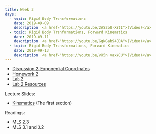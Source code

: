 ```yaml
---
title: Week 3
days:
  - topic: Rigid Body Transformations
    date: 2019-09-09
    description: <a href="https://youtu.be/2AS2oU-XStI">(Video)</a>
  - topic: Rigid Body Tranformations, Forward Kinematics
    date: 2019-09-11
    description: <a href="https://youtu.be/GgNGab94CDA">(Video)</a>
  - topic: Rigid Body Transformations, Forward Kinematics
    date: 2019-09-13
    description: <a href="https://youtu.be/vX5n_vaxNCU">(Video)</a>
---
```


- [Discussion 2: Exponential Coordinates](../assets/discussions/D2___Exponential_Coordinates.pdf)
- [Homework 2](../assets/hw/HW2-fall2019.pdf)
- [Lab 2](../assets/labs/lab2.pdf)
- [Lab 2 Resources](../assets/labs/Lab_2_Resources.zip)

Lecture Slides:
- [Kinematics](../assets/lectures/refs/Kinematics_MLS_Chap3.pdf) (The first section)

Readings:
- MLS 2.3
- MLS 3.1 and 3.2
